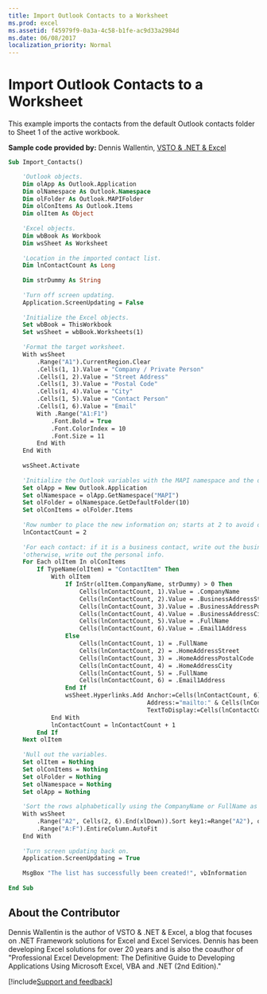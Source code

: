 ```yaml
---
title: Import Outlook Contacts to a Worksheet
ms.prod: excel
ms.assetid: f45979f9-0a3a-4c58-b1fe-ac9d33a2984d
ms.date: 06/08/2017
localization_priority: Normal
---
```



# Import Outlook Contacts to a Worksheet

This example imports the contacts from the default Outlook contacts folder to Sheet 1 of the active workbook.

 **Sample code provided by:** Dennis Wallentin, [VSTO & .NET & Excel](https://xldennis.wordpress.com/)



```vb
Sub Import_Contacts()

    'Outlook objects.
    Dim olApp As Outlook.Application
    Dim olNamespace As Outlook.Namespace
    Dim olFolder As Outlook.MAPIFolder
    Dim olConItems As Outlook.Items
    Dim olItem As Object
    
    'Excel objects.
    Dim wbBook As Workbook
    Dim wsSheet As Worksheet
    
    'Location in the imported contact list.
    Dim lnContactCount As Long
    
    Dim strDummy As String
    
    'Turn off screen updating.
    Application.ScreenUpdating = False
    
    'Initialize the Excel objects.
    Set wbBook = ThisWorkbook
    Set wsSheet = wbBook.Worksheets(1)
    
    'Format the target worksheet.
    With wsSheet
        .Range("A1").CurrentRegion.Clear
        .Cells(1, 1).Value = "Company / Private Person"
        .Cells(1, 2).Value = "Street Address"
        .Cells(1, 3).Value = "Postal Code"
        .Cells(1, 4).Value = "City"
        .Cells(1, 5).Value = "Contact Person"
        .Cells(1, 6).Value = "Email"
        With .Range("A1:F1")
            .Font.Bold = True
            .Font.ColorIndex = 10
            .Font.Size = 11
        End With
    End With
    
    wsSheet.Activate
    
    'Initialize the Outlook variables with the MAPI namespace and the default Outlook folder of the current user.
    Set olApp = New Outlook.Application
    Set olNamespace = olApp.GetNamespace("MAPI")
    Set olFolder = olNamespace.GetDefaultFolder(10)
    Set olConItems = olFolder.Items
            
    'Row number to place the new information on; starts at 2 to avoid overwriting the header
    lnContactCount = 2
    
    'For each contact: if it is a business contact, write out the business info in the Excel worksheet;
    'otherwise, write out the personal info.
    For Each olItem In olConItems
        If TypeName(olItem) = "ContactItem" Then
            With olItem
                If InStr(olItem.CompanyName, strDummy) > 0 Then
                    Cells(lnContactCount, 1).Value = .CompanyName
                    Cells(lnContactCount, 2).Value = .BusinessAddressStreet
                    Cells(lnContactCount, 3).Value = .BusinessAddressPostalCode
                    Cells(lnContactCount, 4).Value = .BusinessAddressCity
                    Cells(lnContactCount, 5).Value = .FullName
                    Cells(lnContactCount, 6).Value = .Email1Address
                Else
                    Cells(lnContactCount, 1) = .FullName
                    Cells(lnContactCount, 2) = .HomeAddressStreet
                    Cells(lnContactCount, 3) = .HomeAddressPostalCode
                    Cells(lnContactCount, 4) = .HomeAddressCity
                    Cells(lnContactCount, 5) = .FullName
                    Cells(lnContactCount, 6) = .Email1Address
                End If
                wsSheet.Hyperlinks.Add Anchor:=Cells(lnContactCount, 6), _
                                       Address:="mailto:" & Cells(lnContactCount, 6).Value, _
                                       TextToDisplay:=Cells(lnContactCount, 6).Value
            End With
            lnContactCount = lnContactCount + 1
        End If
    Next olItem
    
    'Null out the variables.
    Set olItem = Nothing
    Set olConItems = Nothing
    Set olFolder = Nothing
    Set olNamespace = Nothing
    Set olApp = Nothing
    
    'Sort the rows alphabetically using the CompanyName or FullName as appropriate, and then autofit.
    With wsSheet
        .Range("A2", Cells(2, 6).End(xlDown)).Sort key1:=Range("A2"), order1:=xlAscending
        .Range("A:F").EntireColumn.AutoFit
    End With
            
    'Turn screen updating back on.
    Application.ScreenUpdating = True
    
    MsgBox "The list has successfully been created!", vbInformation
    
End Sub
```


## About the Contributor
<a name="AboutContributor"> </a>

Dennis Wallentin is the author of VSTO & .NET & Excel, a blog that focuses on .NET Framework solutions for Excel and Excel Services. Dennis has been developing Excel solutions for over 20 years and is also the coauthor of "Professional Excel Development: The Definitive Guide to Developing Applications Using Microsoft Excel, VBA and .NET (2nd Edition)."

[!include[Support and feedback](~/includes/feedback-boilerplate.md)]
